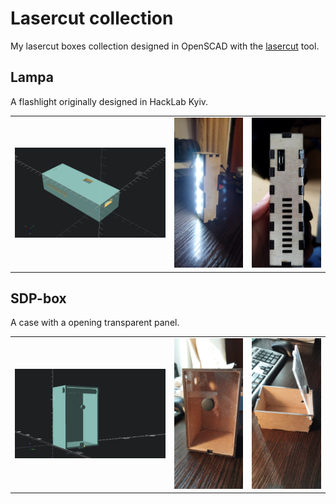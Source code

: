 # Lasercut collection

My lasercut boxes collection designed in OpenSCAD with the [lasercut](https://github.com/bmsleight/lasercut) tool.

## Lampa

A flashlight originally designed in HackLab Kyiv.

<table style="width:100%">
  <tr>
    <td><img src="./images/Lampa.png" ></td>
    <td><img src="./images/flashlight1.jpg" ></td>
    <td><img src="./images/flashlight2.jpg" ></td>
  </tr>
</table>


## SDP-box

A case with a opening transparent panel.

<table style="width:100%">
  <tr>
    <td><img src="./images/SDP-box.png" ></td>
    <td><img src="./images/SDP-box1.jpg" ></td>
    <td><img src="./images/SDP-box2.jpg" ></td>
  </tr>
</table>

